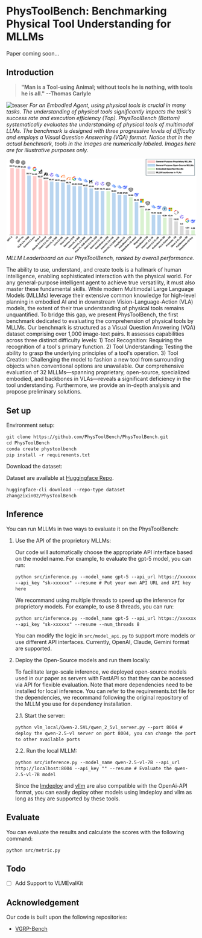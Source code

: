 # PhysToolBench: Benchmarking Physical Tool Understanding for MLLMs

Paper coming soon...

## Introduction
> **"Man is a Tool-using Animal; without tools he is nothing, with tools he is all." --Thomas Carlyle**

![teaser](assets/teaser.png) 
*For an Embodied Agent, using physical tools is crucial in many tasks. The understanding of physical tools significantly impacts the task's success rate and execution efficiency (Top). PhysToolBench (Bottom) systematically evaluates the understanding of physical tools of multimodal LLMs. The benchmark is designed with three progressive levels of difficulty and employs a Visual Question Answering (VQA) format. Notice that in the actual benchmark, tools in the images are numerically labeled. Images here are for illustrative purposes only.*


![result](assets/leaderboard.png)
*MLLM Leaderboard on our PhysToolBench, ranked by overall performance.*


The ability to use, understand, and create tools is a hallmark of human intelligence, enabling sophisticated interaction with the physical world. For any general-purpose intelligent agent to achieve true versatility, it must also master these fundamental skills. While modern Multimodal Large Language Models (MLLMs) leverage their extensive common knowledge for high-level planning in embodied AI and in downstream Vision-Language-Action (VLA) models, the extent of their true understanding of physical tools remains unquantified. To bridge this gap, we present PhysToolBench, the first benchmark dedicated to evaluating the comprehension of physical tools by MLLMs. Our benchmark is structured as a Visual Question Answering (VQA) dataset comprising over 1,000 image-text pairs. It assesses capabilities across three distinct difficulty levels: 1) Tool Recognition: Requiring the recognition of a tool's primary function. 2) Tool Understanding: Testing the ability to grasp the underlying principles of a tool's operation. 3) Tool Creation: Challenging the model to fashion a new tool from surrounding objects when conventional options are unavailable. Our comprehensive evaluation of 32 MLLMs—spanning proprietary, open-source, specialized embodied, and backbones in VLAs—reveals a significant deficiency in the tool understanding. Furthermore, we provide an in-depth analysis and propose preliminary solutions.




## Set up

Environment setup:
```shell
git clone https://github.com/PhysToolBench/PhysToolBench.git
cd PhysToolBench
conda create phystoolbench
pip install -r requirements.txt
```
Download the dataset:

Dataset are available at [Huggingface Repo](https://huggingface.co/datasets/zhangzixin02/PhysToolBench).
```shell
huggingface-cli download --repo-type dataset zhangzixin02/PhysToolBench
```


## Inference
You can run MLLMs in two ways to evaluate it on the PhysToolBench:
1. Use the API of the proprietory MLLMs:
    
    Our code will automatically choose the appropriate API interface based on the model name. 
    For example, to evaluate the gpt-5 model, you can run:
    ``` shell
    python src/inference.py --model_name gpt-5 --api_url https://xxxxxx --api_key "sk-xxxxxx" --resume # Put your own API URL and API key here
    ```
    We recommand using multiple threads to speed up the inference for proprietory models. For example, to use 8 threads, you can run:
    ``` shell
    python src/inference.py --model_name gpt-5 --api_url https://xxxxxx --api_key "sk-xxxxxx" --resume --num_threads 8
    ```
    You can modify the logic in `src/model_api.py` to support more models or use different API interfaces. Currently, OpenAI, Claude, Gemini format are supported. 
2. Deploy the Open-Source models and run them locally:

    To facilitate large-scale inference, we deployed open-source models used in our paper as servers with FastAPI so that they can be accessed via API for flexible evaluation. Note that more dependencies need to be installed for local inference. You can refer to the requirements.txt file for the dependencies, we recommand following the original repository of the MLLM you use for dependency installation.
    
    2.1. Start the server:
    ```shell
    python vlm_local/Qwen-2.5VL/qwen_2_5vl_server.py --port 8004 # deploy the qwen-2.5-vl server on port 8004, you can change the port to other available ports
    ```
    2.2. Run the local MLLM:
    ```shell
    python src/inference.py --model_name qwen-2.5-vl-7B --api_url http://localhost:8004 --api_key "" --resume # Evaluate the qwen-2.5-vl-7B model
    ```
    Since the [lmdeploy](https://github.com/InternLM/lmdeploy/blob/main/docs/en/multi_modal/api_server_vl.md) and [vllm](https://docs.vllm.ai/en/latest/getting_started/quickstart.html#openai-compatible-server) are also compatible with the OpenAi-API format, you can easily deploy other models using lmdeploy and vllm as long as they are supported by these tools.

## Evaluate
You can evaluate the results and calculate the scores with the following command:
```shell
python src/metric.py 
```

## Todo
- [ ]  Add Support to VLMEvalKit

## Acknowledgement
Our code is built upon the following repositories:
- [VGRP-Bench](https://github.com/ryf1123/VGRP-Bench)
